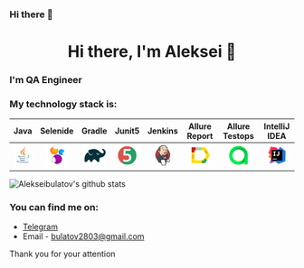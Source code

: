 ### Hi there 👋


<h1 align="center">Hi there, I'm Aleksei  👋 </h1>
<h3 align="left"> I'm  QA Engineer  </h3>



### My technology stack is:

|          Java           | Selenide | Gradle | Junit5 |  Jenkins | Allure Report | Allure Testops | IntelliJ IDEA |
|:-----------------------:|:----:|:------:|:------:|:-------------:|:---------:|:---------:|:--------:|
| ![Java](icons/Java.png) | ![Selenide](icons/Selenide.png) | ![Gradle](icons/Gradle.png) | ![JUnit5](icons/JUnit5.png) |  ![Jenkins](icons/Jenkins.png) | ![Allure Report](icons/Allure_Report.png) | ![AllureTestOps](icons/AllureTestOps.png) | ![Intelij_IDEA](icons/Intelij_IDEA.png) |


![Alekseibulatov's github stats](https://github-readme-stats.vercel.app/api?username=alekseibulatov&show_icons=true&theme=radical)

### You can find me on:

+  [Telegram](https://t.me/AxBul4)
+ Email - bulatov2803@gmail.com

Thank you for your attention




<!--
**alekseibulatov/alekseibulatov** is a ✨ _special_ ✨ repository because its `README.md` (this file) appears on your GitHub profile.

Here are some ideas to get you started:

- 🔭 I’m currently working on ...
- 🌱 I’m currently learning ...
- 👯 I’m looking to collaborate on ...
- 🤔 I’m looking for help with ... 
- 💬 Ask me about ...
- 📫 How to reach me: ...
- 😄 Pronouns: ...
- ⚡ Fun fact: ...
-->













